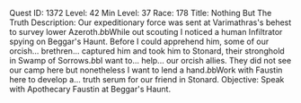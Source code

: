 Quest ID: 1372
Level: 42
Min Level: 37
Race: 178
Title: Nothing But The Truth
Description: Our expeditionary force was sent at Varimathras's behest to survey lower Azeroth.$b$bWhile out scouting I noticed a human Infiltrator spying on Beggar's Haunt. Before I could apprehend him, some of our orcish... brethren... captured him and took him to Stonard, their stronghold in Swamp of Sorrows.$b$bI want to... help... our orcish allies. They did not see our camp here but nonetheless I want to lend a hand.$b$bWork with Faustin here to develop a... truth serum for our friend in Stonard.
Objective: Speak with Apothecary Faustin at Beggar's Haunt.
